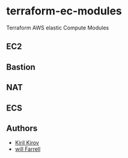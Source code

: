 # terraform-ec-modules
Terraform AWS elastic Compute Modules





## EC2


## Bastion


## NAT


## ECS


## Authors
- [Kiril Kirov](https://github.com/kkirov)
- [will Farrell](https://github.com/willfarrell)
